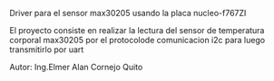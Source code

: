 Driver para el sensor max30205 usando la placa nucleo-f767ZI

El proyecto consiste en realizar la lectura del sensor de temperatura corporal max30205 por el protocolode comunicacion i2c para luego transmitirlo por uart

Autor: Ing.Elmer Alan Cornejo Quito

